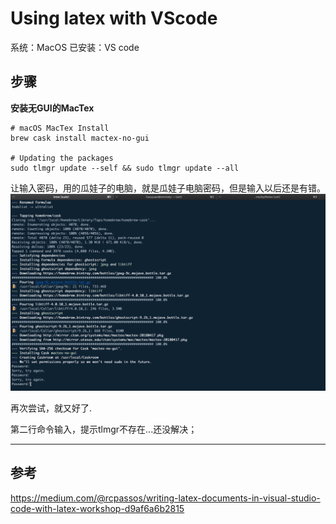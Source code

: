 # Using latex with VScode

系统：MacOS
已安装：VS code

## 步骤

**安装无GUI的MacTex**

```
# macOS MacTex Install
brew cask install mactex-no-gui

# Updating the packages
sudo tlmgr update --self && sudo tlmgr update --all
```

让输入密码，用的瓜娃子的电脑，就是瓜娃子电脑密码，但是输入以后还是有错。
![img](images/password.png)

再次尝试，就又好了.

第二行命令输入，提示tlmgr不存在...还没解决；

****

## 参考

https://medium.com/@rcpassos/writing-latex-documents-in-visual-studio-code-with-latex-workshop-d9af6a6b2815